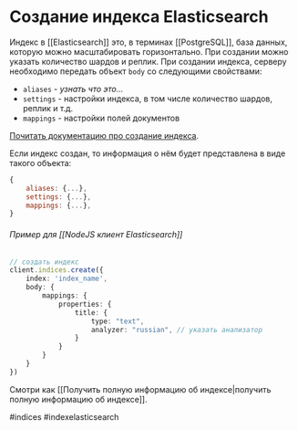 # Создание индекса Elasticsearch

Индекс в [[Elasticsearch]] это, в терминах [[PostgreSQL]], база данных, которую можно масштабировать горизонтально. При создании можно указать количество шардов и реплик.
При создании индекса,  серверу необходимо передать объект `body` со следующими свойствами:

- `aliases` - _узнать что это..._
- `settings` - настройки индекса, в том числе количество шардов, реплик и т.д.
- `mappings` - настройки полей документов

[Почитать документацию про создание индекса](https://www.elastic.co/guide/en/elasticsearch/reference/8.5/indices-create-index.html).

Если индекс создан, то информация о нём будет представлена в виде такого объекта:
```js
{
	aliases: {...},
	settings: {...},
	mappings: {...},
}
```

###### Пример для [[NodeJS клиент Elasticsearch]]

```typescript
// создать индекс
client.indices.create({
	index: 'index_name',
	body: {
		mappings: {
			properties: {
				title: {
					type: "text",
					analyzer: "russian", // указать анализатор
				}
			}
		}
	}
})
```

Смотри как [[Получить полную информацию об индексе|получить полную информацию об индексе]].


#indices #indexelasticsearch